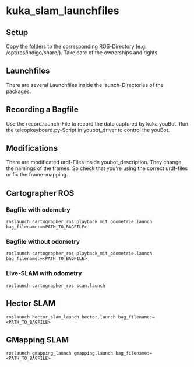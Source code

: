 # kuka_slam_launchfiles

## Setup
Copy the folders to the corresponding ROS-Directory (e.g. /opt/ros/indigo/share/). Take care of the ownerships and rights.

## Launchfiles
There are several Launchfiles inside the launch-Directories of the packages.

## Recording a Bagfile
Use the record.launch-File to record the data captured by kuka youBot. Run the teleopkeyboard.py-Script in youbot_driver to control the youBot.

## Modifications
There are modificated urdf-Files inside youbot_description. They change the namings of the frames. So check that you're using the correct urdf-files or fix the frame-mapping.

## Cartographer ROS
### Bagfile with odometry
```roslaunch cartographer_ros playback_mit_odometrie.launch bag_filename:=<PATH_TO_BAGFILE>```

### Bagfile without odometry
```roslaunch cartographer_ros playback_mit_odometrie.launch bag_filename:=<PATH_TO_BAGFILE>```

### Live-SLAM with odometry
```roslaunch cartographer_ros scan.launch```

## Hector SLAM
```roslaunch hector_slam_launch hector.launch bag_filename:=<PATH_TO_BAGFILE>```

## GMapping SLAM
```roslaunch gmapping_launch gmapping.launch bag_filename:=<PATH_TO_BAGFILE>```
